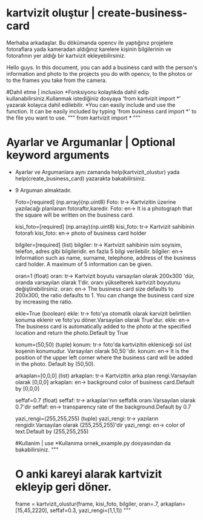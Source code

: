 # kartvizit oluştur | create-business-card
Merhaba arkadaşlar. Bu dökümanda opencv ile yaptığınız projelere fotoraflara yada kameradan aldığınız karelere kişinin bilgilerinin ve fotorafının yer aldığı bir kartvizit ekleyebilirsiniz.

Hello guys. In this document, you can add a business card with the person's information and photo to the projects you do with opencv, to the photos or to the frames you take from the camera.

#Dahil etme | inclusion
*Fonksiyonu kolaylıkda dahil edip kullanabilirsiniz.Kullanmak istediğiniz dosyaya 'from kartvizit import *' yazarak kolayca dahil edilebilir.
*You can easily include and use the function. It can be easily included by typing 'from business card import *' to the file you want to use.
"""
from kartvizit import *
"""

# Ayarlar ve Argumanlar | Optional keyword arguments
* Ayarlar ve Argumanlara aynı zamanda help(kartvizit_olustur) yada help(create_business_card) yazarakta bakabilirsiniz. 
* 9 Arguman almaktadır.

  Foto=[required] (np.array)(np.uint8)
  Foto: tr-> Kartvizitin üzerine yazılacağı planlanan fotoraftır,karedir.
  Foto: en-> It is a photograph that the square will be written on the business card.

  kisi_foto=[required] (np.array)(np.uint8)
  kisi_foto: tr-> Kartvizit sahibinin fotorafı
  kisi_foto: en-> photo of business card holder

  bilgiler=[required] (list)
  bilgiler: tr-> Kartvizit sahibinin isim soyisim, telefon, adres gibi bilgileridir. en fazla 5 bilgi verilebilir.
  bilgiler: en-> Information such as name, surname, telephone, address of the business card holder. A maximum of 5 information can be given.

  oran=1 (float)
  oran: tr-> Kartvizit boyutu varsayılan olarak 200x300 'dür, oranda varsayılan olarak 1'dir. oranı yükselterek kartvizit boyutunu değiştirebilirsiniz.
  oran: en-> The business card size defaults to 200x300, the ratio defaults to 1. You can change the business card size by increasing the ratio.

  ekle=True (boolean)
  ekle: tr-> foto'ya otomatik olarak karvizit belirtilen konuma eklenir ve foto'yu döner.Varsayılan olarak True'dur.
  ekle: en-> The business card is automatically added to the photo at the specified location and return the photo.Default by True

  konum=(50,50) (tuple)
  konum: tr-> foto'da kartvizitin ekleniceği sol üst koşenin konumudur. Varsayılan olarak 50,50 'dir.
  konum: en-> It is the position of the upper left corner where the business card will be added in the photo. Default by (50,50).

  arkaplan=[0,0,0] (list)
  arkaplan: tr-> Kartvizitin arka plan rengi.Varsayılan olarak [0,0,0]
  arkaplan: en-> background color of business card.Default by [0,0,0]

  seffaf=0.7 (float)
  seffaf: tr-> arkaplan'nın seffafık oranı.Varsayılan olarak 0.7'dir
  seffaf: en-> transparency rate of the background.Default by 0.7

  yazi_rengi=(255,255,255) (tuple)
  yazi_rengi: tr-> yazıların rengidir.Varsayılan olarak (255,255,255)'dir
  yazi_rengi: en-> color of text.Default by (255,255,255)
  
  #Kullanim | use
  *Kullanıma ornek_example.py dosyasından da bakabilirsiniz.
  """
  # O anki kareyi alarak kartvizit ekleyip geri döner.
  frame = kartvizit_olustur(frame,
                            kisi_foto,
                            bilgiler,
                            oran=.7,
                            arkaplan=[15,45,2220],
                            seffaf=0.3,
                             yazi_rengi=(1,1,1))
  """
